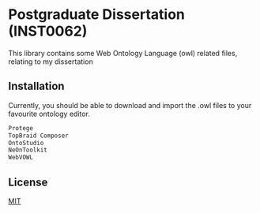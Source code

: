 # Postgraduate Dissertation (INST0062)

This library contains some Web Ontology Language (owl) related files, relating to my dissertation

## Installation

Currently, you should be able to download and import the .owl files to your favourite ontology editor.

```bash
Protege
TopBraid Composer 
OntoStudio
NeOnToolkit
WebVOWL
```


## License
[MIT](https://choosealicense.com/licenses/mit/)